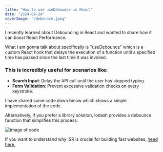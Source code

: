 ```yaml
---
title: "How to use useDebounce in React"
date: "2024-08-24"
coverImage: "/debounce.jpeg"
---
```


I recently learned about Debouncing in React and wanted to share how it can boost React Performance.

What I am gonna talk about specifically is "useDebounce" which is a custom React hook that delays the execution of a function until a specified time has passed since the last time it was invoked.

### This is incredibly useful for scenarios like:

- **Search Input**: Delay the API call until the user has stopped typing.
- **Form Validation**: Prevent excessive validation checks on every keystroke.

I have shared some code down below which shows a simple implementation of the code.

Alternatively, if you prefer a library solution, lodash provides a debounce function that simplifies this process.

![image of code](/debounce.jpeg)

If you want to understand why ISR is crucial for building fast websites, [head here.](why-ISR-is-important)
